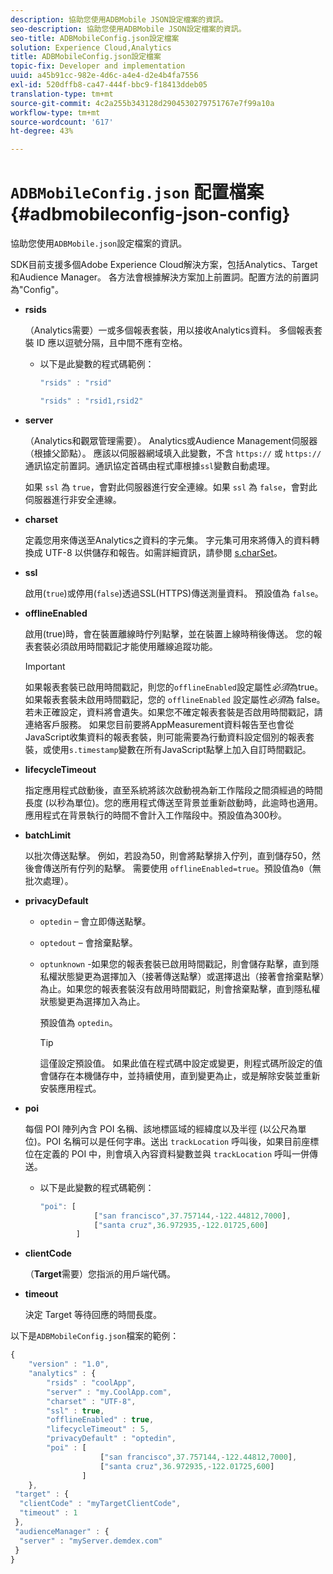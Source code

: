 ```yaml
---
description: 協助您使用ADBMobile JSON設定檔案的資訊。
seo-description: 協助您使用ADBMobile JSON設定檔案的資訊。
seo-title: ADBMobileConfig.json設定檔案
solution: Experience Cloud,Analytics
title: ADBMobileConfig.json設定檔案
topic-fix: Developer and implementation
uuid: a45b91cc-982e-4d6c-a4e4-d2e4b4fa7556
exl-id: 520dffb8-ca47-444f-bbc9-f18413ddeb05
translation-type: tm+mt
source-git-commit: 4c2a255b343128d2904530279751767e7f99a10a
workflow-type: tm+mt
source-wordcount: '617'
ht-degree: 43%

---
```


# `ADBMobileConfig.json` 配置檔案  {#adbmobileconfig-json-config}

協助您使用`ADBMobile.json`設定檔案的資訊。

SDK目前支援多個Adobe Experience Cloud解決方案，包括Analytics、Target和Audience Manager。 各方法會根據解決方案加上前置詞。配置方法的前置詞為&quot;Config&quot;。

* **rsids**

   （Analytics需要）一或多個報表套裝，用以接收Analytics資料。 多個報表套裝 ID 應以逗號分隔，且中間不應有空格。

   * 以下是此變數的程式碼範例：

      ```js
      "rsids" : "rsid"
      ```

      ```js
      "rsids" : "rsid1,rsid2"
      ```

* **server**

   （Analytics和觀眾管理需要）。 Analytics或Audience Management伺服器（根據父節點）。 應該以伺服器網域填入此變數，不含 `https://` 或 `https://` 通訊協定前置詞。通訊協定首碼由程式庫根據`ssl`變數自動處理。

   如果 `ssl` 為 `true`，會對此伺服器進行安全連線。如果 `ssl` 為 `false`，會對此伺服器進行非安全連線。

* **charset**

   定義您用來傳送至Analytics之資料的字元集。 字元集可用來將傳入的資料轉換成 UTF-8 以供儲存和報告。如需詳細資訊，請參閱 [s.charSet](https://docs.adobe.com/content/help/zh-Hant/analytics/implementation/vars/config-vars/charset.html)。

* **ssl**

   啟用(`true`)或停用(`false`)透過SSL(HTTPS)傳送測量資料。 預設值為 `false`。

* **offlineEnabled**

   啟用(true)時，會在裝置離線時佇列點擊，並在裝置上線時稍後傳送。 您的報表套裝必須啟用時間戳記才能使用離線追蹤功能。

   >[!IMPORTANT]
   >
   >如果報表套裝已啟用時間戳記，則您的`offlineEnabled`設定屬性&#x200B;*必須*&#x200B;為true。 如果報表套裝未啟用時間戳記，您的 `offlineEnabled` 設定屬性&#x200B;*必須*&#x200B;為 false。若未正確設定，資料將會遺失。如果您不確定報表套裝是否啟用時間戳記，請連絡客戶服務。 如果您目前要將AppMeasurement資料報告至也會從JavaScript收集資料的報表套裝，則可能需要為行動資料設定個別的報表套裝，或使用`s.timestamp`變數在所有JavaScript點擊上加入自訂時間戳記。

* **lifecycleTimeout**

   指定應用程式啟動後，直至系統將該次啟動視為新工作階段之間須經過的時間長度 (以秒為單位)。您的應用程式傳送至背景並重新啟動時，此逾時也適用。應用程式在背景執行的時間不會計入工作階段中。預設值為300秒。

* **batchLimit**

   以批次傳送點擊。 例如，若設為50，則會將點擊排入佇列，直到儲存50，然後會傳送所有佇列的點擊。 需要使用 `offlineEnabled=true`。預設值為`0`（無批次處理）。

* **privacyDefault**

   * `optedin` – 會立即傳送點擊。
   * `optedout` – 會捨棄點擊。
   * `optunknown` -如果您的報表套裝已啟用時間戳記，則會儲存點擊，直到隱私權狀態變更為選擇加入（接著傳送點擊）或選擇退出（接著會捨棄點擊）為止。如果您的報表套裝沒有啟用時間戳記，則會捨棄點擊，直到隱私權狀態變更為選擇加入為止。

      預設值為 `optedin`。

      >[!TIP]
      >
      >這僅設定預設值。 如果此值在程式碼中設定或變更，則程式碼所設定的值會儲存在本機儲存中，並持續使用，直到變更為止，或是解除安裝並重新安裝應用程式。

* **poi**

   每個 POI 陣列內含 POI 名稱、該地標區域的經緯度以及半徑 (以公尺為單位)。POI 名稱可以是任何字串。送出 `trackLocation` 呼叫後，如果目前座標位在定義的 POI 中，則會填入內容資料變數並與 `trackLocation` 呼叫一併傳送。

   * 以下是此變數的程式碼範例：

      ```js
      "poi": [
                  ["san francisco",37.757144,-122.44812,7000], 
                  ["santa cruz",36.972935,-122.01725,600] 
              ]
      ```

* **clientCode**

   （**Target**&#x200B;需要）您指派的用戶端代碼。

* **timeout**

   決定 Target 等待回應的時間長度。

以下是`ADBMobileConfig.json`檔案的範例：

```js
{ 
    "version" : "1.0", 
    "analytics" : { 
        "rsids" : "coolApp", 
        "server" : "my.CoolApp.com", 
        "charset" : "UTF-8", 
        "ssl" : true, 
        "offlineEnabled" : true, 
        "lifecycleTimeout" : 5, 
        "privacyDefault" : "optedin", 
        "poi" : [ 
                    ["san francisco",37.757144,-122.44812,7000], 
                    ["santa cruz",36.972935,-122.01725,600] 
                ] 
    }, 
 "target" : { 
  "clientCode" : "myTargetClientCode", 
  "timeout" : 1 
 }, 
 "audienceManager" : { 
  "server" : "myServer.demdex.com" 
 } 
}
```
